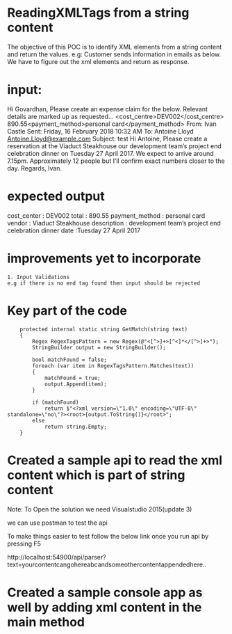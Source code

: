 # ReadingXMLTags from a string content

The objective of this POC is to identify XML elements from a string content and return the values.
e.g:  Customer sends information in emails as below. We have to figure out the xml elements and return as response.

# input:
Hi Govardhan,
Please create an expense claim for the below. Relevant details are marked up as requested…
<expense><cost_centre>DEV002</cost_centre> <total>890.55</total><payment_method>personal
card</payment_method>
</expense>
From: Ivan Castle
Sent: Friday, 16 February 2018 10:32 AM
To: Antoine Lloyd <Antoine.Lloyd@example.com>
Subject: test
Hi Antoine,
Please create a reservation at the <vendor>Viaduct Steakhouse</vendor> our <description>development
team’s project end celebration dinner</description> on <date>Tuesday 27 April 2017</date>. We expect to
arrive around 7.15pm. Approximately 12 people but I’ll confirm exact numbers closer to the day.
Regards,
Ivan.

# expected output
cost_center : DEV002
total : 890.55
payment_method  : personal card
vendor : Viaduct Steakhouse
description : development team’s project end celebration dinner
date :Tuesday 27 April 2017

# improvements yet to incorporate
    1. Input Validations 
    e.g if there is no end tag found then input should be rejected
    
# Key part of the code
        protected internal static string GetMatch(string text)
        {
            Regex RegexTagsPattern = new Regex(@"<[^>]+>[^<]*</[^>]+>");
            StringBuilder output = new StringBuilder();

            bool matchFound = false;
            foreach (var item in RegexTagsPattern.Matches(text))
            {
                matchFound = true;
                output.Append(item);
            }

            if (matchFound)
                return $"<?xml version=\"1.0\" encoding=\"UTF-8\" standalone=\"no\"?><root>{output.ToString()}</root>";
            else
                return string.Empty;
        }


# Created a sample api to read the xml content which is part of string content

Note: To Open the solution we need Visualstudio 2015(update 3)

we can use postman to test the api

To make things easier to test follow the below link once you run api by pressing F5

http://localhost:54900/api/parser?text=yourcontentcangohere<value>abc</value>andsomeothercontentappendedhere..

# Created a sample console app as well by adding xml content in the main method
